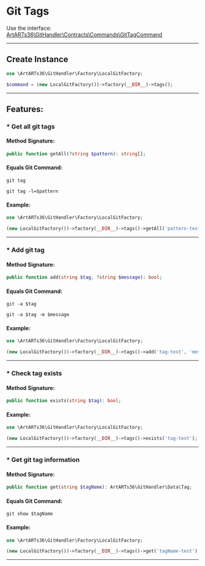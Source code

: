 # Git Tags

Use the interface: [ArtARTs36\GitHandler\Contracts\Commands\GitTagCommand](../src/Contracts/Commands/GitTagCommand.php)

---

## Create Instance

```php
use \ArtARTs36\GitHandler\Factory\LocalGitFactory;

$command = (new LocalGitFactory())->factory(__DIR__)->tags();
```

---

## Features:

### * Get all git tags

#### Method Signature:



```php
public function getAll(?string $pattern): string[];
```

#### Equals Git Command:

`git tag`

`git tag -l=$pattern`

#### Example:

```php
use \ArtARTs36\GitHandler\Factory\LocalGitFactory;

(new LocalGitFactory())->factory(__DIR__)->tags()->getAll('pattern-test');
```

---
### * Add git tag

#### Method Signature:



```php
public function add(string $tag, ?string $message): bool;
```

#### Equals Git Command:

`git -a $tag`

`git -a $tag -m $message`

#### Example:

```php
use \ArtARTs36\GitHandler\Factory\LocalGitFactory;

(new LocalGitFactory())->factory(__DIR__)->tags()->add('tag-test', 'message-test');
```

---
### * Check tag exists

#### Method Signature:

```php
public function exists(string $tag): bool;
```

#### Example:

```php
use \ArtARTs36\GitHandler\Factory\LocalGitFactory;

(new LocalGitFactory())->factory(__DIR__)->tags()->exists('tag-test');
```

---
### * Get git tag information

#### Method Signature:



```php
public function get(string $tagName): ArtARTs36\GitHandler\Data\Tag;
```

#### Equals Git Command:

`git show $tagName`

#### Example:

```php
use \ArtARTs36\GitHandler\Factory\LocalGitFactory;

(new LocalGitFactory())->factory(__DIR__)->tags()->get('tagName-test');
```

---
